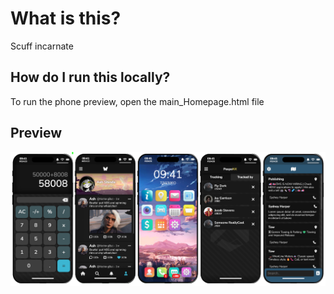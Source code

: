 # What is this?
Scuff incarnate

## How do I run this locally?
To run the phone preview, open the main_Homepage.html file

## Preview
![Screenshot of all the different kinds of apps made so far](https://github.com/ScorchedGem/ONX-Phone-Rework/blob/main/BANNER.png)
